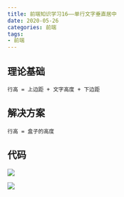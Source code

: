 ```yaml
---
title: 前端知识学习16——单行文字垂直居中
date: 2020-05-26
categories: 前端
tags: 
- 前端
---
```

## 理论基础
```
行高 = 上边距 + 文字高度 + 下边距
```
## 解决方案
```
行高 = 盒子的高度
```
## 代码
![](https://jiapeiyang.oss-cn-beijing.aliyuncs.com/img/20200526105424.png)

![](https://jiapeiyang.oss-cn-beijing.aliyuncs.com/img/20200526105434.png)
